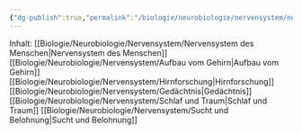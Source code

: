 ```yaml
---
{"dg-publish":true,"permalink":"/biologie/neurobiologie/nervensystem/nervensystem/"}
---
```



Inhalt:
[[Biologie/Neurobiologie/Nervensystem/Nervensystem des Menschen\|Nervensystem des Menschen]]
[[Biologie/Neurobiologie/Nervensystem/Aufbau vom Gehirn\|Aufbau vom Gehirn]]
[[Biologie/Neurobiologie/Nervensystem/Hirnforschung\|Hirnforschung]]
[[Biologie/Neurobiologie/Nervensystem/Gedächtnis\|Gedächtnis]]
[[Biologie/Neurobiologie/Nervensystem/Schlaf und Traum\|Schlaf und Traum]]
[[Biologie/Neurobiologie/Nervensystem/Sucht und Belohnung\|Sucht und Belohnung]]
